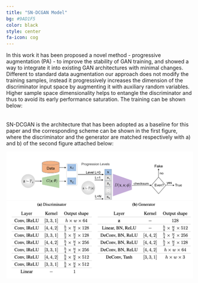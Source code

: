 ```yaml
---
title: "SN-DCGAN Model"
bg: #9AD1F5
color: black
style: center
fa-icon: cog
---
```


<p style='text-align: justify;'>

In this work it has been proposed a novel method - progressive augmentation (PA) - to improve the stability of GAN training, and showed a way to integrate it into existing GAN architectures with minimal changes. Different to standard data augmentation our approach does not modify the training samples, instead it progressively increases the dimension of the discriminator input space by augmenting it with auxiliary random variables. Higher sample space dimensionality helps to entangle the discriminator and thus to avoid its early performance saturation. The training can  be shown below:
<br />
<br />
<br />
SN-DCGAN is the architecture that has been adopted as a baseline for this paper and the corresponding scheme can be shown in the first figure, where the discriminator and the generator are matched respectively with a) and b) of the second figure attached below:  

</p>

<img src="./assets/im1.png" alt="PA-training"/>

<img src="./assets/im2.png" alt="SN-DCGAN Model"/>
